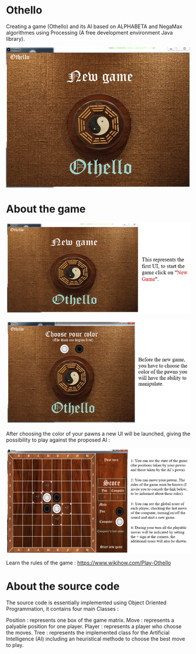 # Othello
Creating a game (Othello) and its AI based on ALPHABETA and NegaMax algorithmes using Processing (A free development environment Java library).

![alt text](https://github.com/CHEREF-Mehdi/Othello/blob/master/ReadMeImages/start.png)

# About the game

![alt text](https://github.com/CHEREF-Mehdi/Othello/blob/master/ReadMeImages/start-HU.png)

![alt text](https://github.com/CHEREF-Mehdi/Othello/blob/master/ReadMeImages/ChooseColor-HU.PNG)

After choosing the color of your pawns a new UI will be launched, giving the possibility to play against the proposed AI :

![alt text](https://github.com/CHEREF-Mehdi/Othello/blob/master/ReadMeImages/Play-HU.PNG)

Learn the rules of the game : https://www.wikihow.com/Play-Othello

# About the source code

The source code is essentially implemented using Object Oriented Programmation, it contains four main Classes :

Position : represents one box of the game matrix.
Move 	 : represents a palyable position for one player.
Player	 : represents a player who choose the moves.
Tree	 : represents the implemented class for the Artificial Intelligence (AI) including an heuristical methode to choose the best move to play.